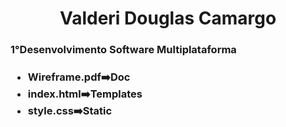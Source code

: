 <div>
    <h1 align="center"> Valderi Douglas Camargo</h1>
    <h3> 1°Desenvolvimento Software Multiplataforma <h3>
     <ul>
       <Li>Wireframe.pdf➡️Doc  </Li>
       <Li> index.html➡️Templates </Li>
       <Li> style.css➡️Static</Li>
     </ul>
</div>
